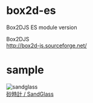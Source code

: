 # box2d-es
Box2DJS ES module version  

Box2DJS  
http://box2d-js.sourceforge.net/  


# sample

![sandglass](https://code4sabae.github.io/box2d-es/sample/sandglass.png)  
[砂時計 / SandGlass](https://code4sabae.github.io/box2d-es/sample/sandglass.html)  

